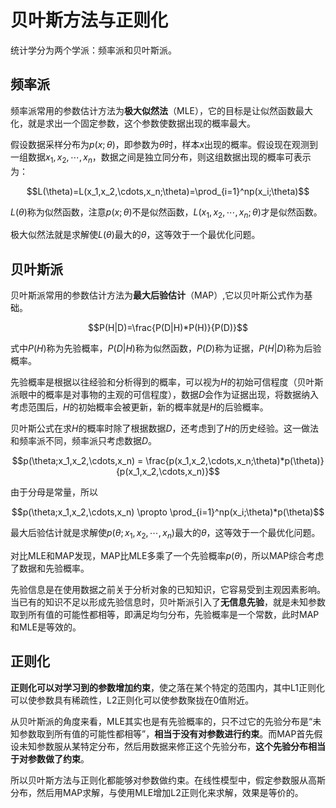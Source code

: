 # 贝叶斯方法与正则化

统计学分为两个学派：频率派和贝叶斯派。

## 频率派

频率派常用的参数估计方法为**极大似然法**（MLE），它的目标是让似然函数最大化，就是求出一个固定参数，这个参数使数据出现的概率最大。

假设数据采样分布为$p(x;\theta)$，即参数为$\theta$时，样本$x$出现的概率。假设现在观测到一组数据$x_1,x_2,\cdots,x_n$，数据之间是独立同分布，则这组数据出现的概率可表示为：

$$L(\theta)=L(x_1,x_2,\cdots,x_n;\theta)=\prod_{i=1}^np(x_i;\theta)$$

$L(\theta)$称为似然函数，注意$p(x;\theta)$不是似然函数，$L(x_1,x_2,\cdots,x_n;\theta)$才是似然函数。

极大似然法就是求解使$L(\theta)$最大的$\theta$，这等效于一个最优化问题。

## 贝叶斯派

贝叶斯派常用的参数估计方法为**最大后验估计**（MAP）,它以贝叶斯公式作为基础。

$$P(H|D)=\frac{P(D|H)*P(H)}{P(D)}$$

式中$P(H)$称为先验概率，$P(D|H)$称为似然函数，$P(D)$称为证据，$P(H|D)$称为后验概率。

先验概率是根据以往经验和分析得到的概率，可以视为$H$的初始可信程度（贝叶斯派眼中的概率是对事物的主观的可信程度），数据$D$会作为证据出现，将数据纳入考虑范围后，$H$的初始概率会被更新，新的概率就是$H$的后验概率。

贝叶斯公式在求$H$的概率时除了根据数据$D$，还考虑到了$H$的历史经验。这一做法和频率派不同，频率派只考虑数据$D$。

$$p(\theta;x_1,x_2,\cdots,x_n) = \frac{p(x_1,x_2,\cdots,x_n;\theta)*p(\theta)}{p(x_1,x_2,\cdots,x_n)}$$

由于分母是常量，所以

$$p(\theta;x_1,x_2,\cdots,x_n) \propto \prod_{i=1}^np(x_i;\theta)*p(\theta)$$

最大后验估计就是求解使$p(\theta;x_1,x_2,\cdots,x_n)$最大的$\theta$，这等效于一个最优化问题。

对比MLE和MAP发现，MAP比MLE多乘了一个先验概率$p(\theta)$，所以MAP综合考虑了数据和先验概率。

先验信息是在使用数据之前关于分析对象的已知知识，它容易受到主观因素影响。当已有的知识不足以形成先验信息时，贝叶斯派引入了**无信息先验**，就是未知参数取到所有值的可能性都相等，即满足均匀分布，先验概率是一个常数，此时MAP和MLE是等效的。


## 正则化

**正则化可以对学习到的参数增加约束**，使之落在某个特定的范围内，其中L1正则化可以使参数具有稀疏性，L2正则化可以使参数聚拢在0值附近。

从贝叶斯派的角度来看，MLE其实也是有先验概率的，只不过它的先验分布是“未知参数取到所有值的可能性都相等”，**相当于没有对参数进行约束**。而MAP首先假设未知参数服从某特定分布，然后用数据来修正这个先验分布，**这个先验分布相当于对参数做了约束**。

所以贝叶斯方法与正则化都能够对参数做约束。在线性模型中，假定参数服从高斯分布，然后用MAP求解，与使用MLE增加L2正则化来求解，效果是等价的。

